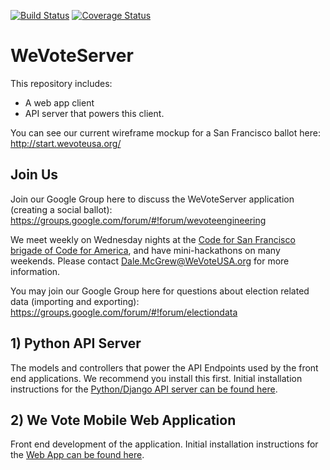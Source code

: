 [![Build Status](https://travis-ci.org/wevote/WeVoteServer.svg?branch=master)](https://travis-ci.org/wevote/WeVoteServer) [![Coverage Status](https://coveralls.io/repos/wevote/WeVoteServer/badge.svg?branch=master&service=github)](https://coveralls.io/github/wevote/WeVoteServer?branch=master)

# WeVoteServer

This repository includes:  

* A web app client  
* API server that powers this client. 

You can see our current wireframe mockup for a San Francisco ballot here:
http://start.wevoteusa.org/

## Join Us
Join our Google Group here to discuss the WeVoteServer application (creating a social ballot):
https://groups.google.com/forum/#!forum/wevoteengineering

We meet weekly on Wednesday nights at the 
[Code for San Francisco brigade of Code for America](http://www.meetup.com/Code-for-San-Francisco-Civic-Hack-Night/), 
and have mini-hackathons on many weekends. Please contact Dale.McGrew@WeVoteUSA.org for more information.

You may join our Google Group here for questions about election related data (importing and exporting):
https://groups.google.com/forum/#!forum/electiondata

## 1) Python API Server

The models and controllers that power the API Endpoints used by the front end applications. We recommend you install
this first. Initial installation instructions for the 
[Python/Django API server can be found here](README_API_INSTALL.md).

## 2) We Vote Mobile Web Application

Front end development of the application. 
Initial installation instructions for the [Web App can be found here](README_WEB_APP_INSTALL.md).

